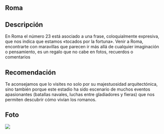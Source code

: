 ## Roma

## Descripción
En Roma el número 23 está asociado a una frase, coloquialmente expresiva, que nos indica que estamos «tocados por la fortuna». Venir a Roma, encontrarte con maravillas que parecen ir más allá de cualquier imaginación o pensamiento, es un regalo que no cabe en fotos, recuerdos o comentarios

## Recomendación
Te aconsejamos que lo visites no solo por su majestuosidad arquitectónica, sino también porque este estadio ha sido escenario de muchos eventos apasionantes (batallas navales, luchas entre gladiadores y fieras) que nos permiten descubrir cómo vivían los romanos. 

## Foto
![](https://www.enroma.com/wp-content/uploads/2017/05/Vista-a%C3%A9rea-del-Coliseo-scaled.jpg.webp)

